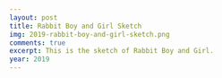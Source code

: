 ```yaml
---
layout: post
title: Rabbit Boy and Girl Sketch
img: 2019-rabbit-boy-and-girl-sketch.png
comments: true
excerpt: This is the sketch of Rabbit Boy and Girl.
year: 2019
---
```

